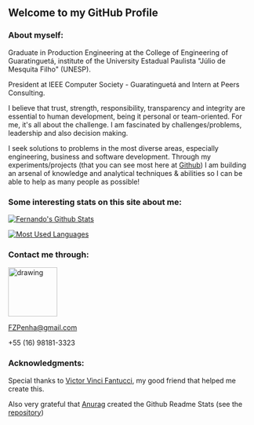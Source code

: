 ## Welcome to my GitHub Profile

### About myself:

Graduate in Production Engineering at the College of Engineering of Guaratinguetá, institute of the University Estadual Paulista "Júlio de Mesquita Filho" (UNESP).

President at IEEE Computer Society - Guaratinguetá and Intern at Peers Consulting.

I believe that trust, strength, responsibility, transparency and integrity are essential to human development, being it personal or team-oriented.
For me, it's all about the challenge. I am fascinated by challenges/problems, leadership and also decision making.

I seek solutions to problems in the most diverse areas, especially engineering, business and software development. Through my experiments/projects (that you can see most here at [Github](https://github.com/FZPenha)) I am building an arsenal of knowledge and analytical techniques & abilities so I can be able to help as many people as possible!

### Some interesting stats on this site about me:

<div></div>

[![Fernando's Github Stats](https://github-readme-stats.vercel.app/api?username=FZPenha&count_private=true&show_icons=true&theme=algolia)](https://github.com/anuraghazra/github-readme-stats)

[![Most Used Languages](https://github-readme-stats.vercel.app/api/top-langs/?username=FZPenha&layout=compact&langs_count=5&theme=algolia)](https://github.com/anuraghazra/github-readme-stats)

### Contact me through:

<a href="https://www.linkedin.com/in/fernando-zagatto-penha/"><img src="https://res.cloudinary.com/importdata/image/upload/v1595012354/linkedin_t9qiwy.png" alt="drawing" width="100"/>

FZPenha@gmail.com

+55 (16) 98181-3323
  
 ### Acknowledgments:
Special thanks to [Victor Vinci Fantucci](https://github.com/VictorFantucci), my good friend that helped me create this.

Also very grateful that [Anurag](https://github.com/anuraghazra) created the Github Readme Stats (see the [repository](https://github.com/anuraghazra/github-readme-stats))
